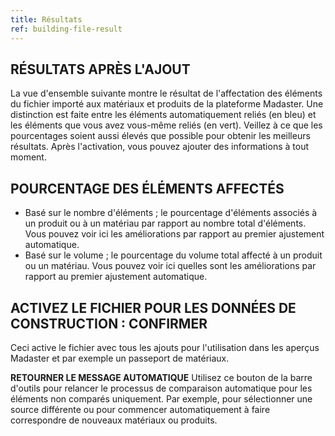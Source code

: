 ```yaml
---
title: Résultats
ref: building-file-result
---
```


## RÉSULTATS APRÈS L'AJOUT
La vue d'ensemble suivante montre le résultat de l'affectation des éléments du fichier importé aux matériaux et produits de la plateforme Madaster. Une distinction est faite entre les éléments automatiquement reliés (en bleu) et les éléments que vous avez vous-même reliés (en vert). Veillez à ce que les pourcentages soient aussi élevés que possible pour obtenir les meilleurs résultats. Après l'activation, vous pouvez ajouter des informations à tout moment.

## POURCENTAGE DES ÉLÉMENTS AFFECTÉS
- Basé sur le nombre d'éléments ; le pourcentage d'éléments associés à un produit ou à un matériau par rapport au nombre total d'éléments. Vous pouvez voir ici les améliorations par rapport au premier ajustement automatique.
- Basé sur le volume ; le pourcentage du volume total affecté à un produit ou un matériau. Vous pouvez voir ici quelles sont les améliorations par rapport au premier ajustement automatique.

## ACTIVEZ LE FICHIER POUR LES DONNÉES DE CONSTRUCTION : CONFIRMER
Ceci active le fichier avec tous les ajouts pour l'utilisation dans les aperçus Madaster et par exemple un passeport de matériaux.

**RETOURNER LE MESSAGE AUTOMATIQUE**
Utilisez ce bouton de la barre d'outils pour relancer le processus de comparaison automatique pour les éléments non comparés uniquement. Par exemple, pour sélectionner une source différente ou pour commencer automatiquement à faire correspondre de nouveaux matériaux ou produits.
